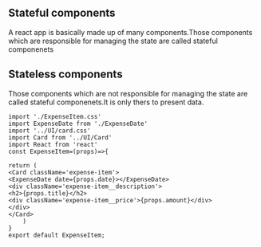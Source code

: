 
## Stateful components
A react app is basically made up of many components.Those components which are responsible for managing the state are called stateful componenets
## Stateless components 
Those components which are not responsible for managing the state are called stateful componenets.It is only thers to present data.
```
import './ExpenseItem.css'
import ExpenseDate from './ExpenseDate'
import '../UI/card.css'
import Card from '../UI/Card'
import React from 'react'
const ExpenseItem=(props)=>{
 
return (
<Card className='expense-item'>
<ExpenseDate date={props.date}></ExpenseDate>
<div className='expense-item__description'>
<h2>{props.title}</h2>
<div className='expense-item__price'>{props.amount}</div>
</div>
</Card>
    )
}
export default ExpenseItem;
```
